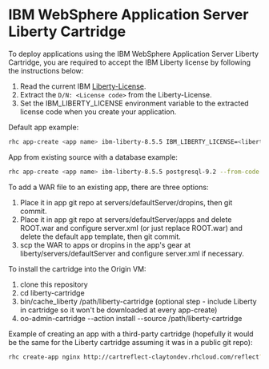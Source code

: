 IBM WebSphere Application Server Liberty Cartridge
==================================================

To deploy applications using the IBM WebSphere Application Server Liberty Cartridge, you are required to accept the IBM Liberty license by following the instructions below:

1. Read the current IBM [Liberty-License][].
2. Extract the `D/N: <License code>` from the Liberty-License.
3. Set the IBM_LIBERTY_LICENSE environment variable to the extracted license code when you create your application.

Default app example:

```bash
rhc app-create <app name> ibm-liberty-8.5.5 IBM_LIBERTY_LICENSE=<liberty license code>
```

App from existing source with a database example:

```bash
rhc app-create <app name> ibm-liberty-8.5.5 postgresql-9.2 --from-code git@9.37.205.4:mtpeters-us/openshift-acmeair.git --timeout 300 IBM_LIBERTY_LICENSE=<liberty license code>
```

To add a WAR file to an existing app, there are three options:

1. Place it in app git repo at servers/defaultServer/dropins, then git commit. 
2. Place it in app git repo at servers/defaultServer/apps and delete ROOT.war and configure server.xml (or just replace ROOT.war) and delete the default app template, then git commit.
3. scp the WAR to apps or dropins in the app's gear at liberty/servers/defaultServer and configure server.xml if necessary.

To install the cartridge into the Origin VM:

1. clone this repository
2. cd liberty-cartridge
3. bin/cache_liberty /path/liberty-cartridge (optional step - include Liberty in cartridge so it won't be downloaded at every app-create)
4. oo-admin-cartridge --action install --source /path/liberty-cartridge

Example of creating an app with a third-party cartridge (hopefully it would be the same for the Liberty cartridge assuming it was in a public git repo):

```bash
rhc create-app nginx http://cartreflect-claytondev.rhcloud.com/reflect?github=gsterjov/openshift-nginx-cartridge
```


[Liberty-License]: http://public.dhe.ibm.com/ibmdl/export/pub/software/websphere/wasdev/downloads/wlp/8.5.5.1/lafiles/runtime//en.html
